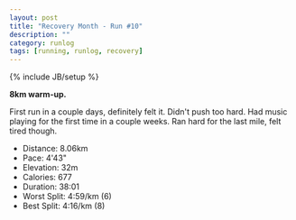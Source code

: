 ```yaml
---
layout: post
title: "Recovery Month - Run #10"
description: ""
category: runlog
tags: [running, runlog, recovery]
---
```

{% include JB/setup %}

**8km warm-up.**

First run in a couple days, definitely felt it. Didn't push too hard.
Had music playing for the first time in a couple weeks. Ran hard for
the last mile, felt tired though.

+ Distance: 8.06km
+ Pace: 4'43"
+ Elevation: 32m
+ Calories: 677
+ Duration: 38:01
+ Worst Split: 4:59/km (6)
+ Best Split: 4:16/km (8)
